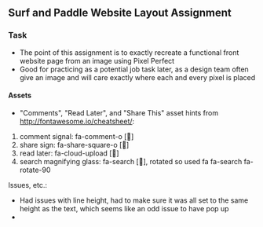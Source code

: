 ## Surf and Paddle Website Layout Assignment

### Task

- The point of this assignment is to exactly recreate a functional front website page from an image using Pixel Perfect
- Good for practicing as a potential job task later, as a design team often give an image and will care exactly where each and every pixel is placed

#### Assets
-  "Comments", "Read Later", and "Share This" asset hints from http://fontawesome.io/cheatsheet/:
  1. comment signal: fa-comment-o [&#xf0e5;]
  2. share sign: fa-share-square-o [&#xf045;]
  3. read later: fa-cloud-upload [&#xf0ee;]
  4. search magnifying glass: fa-search [&#xf002;], rotated so used fa fa-search fa-rotate-90

Issues, etc.:
  - Had issues with line height, had to make sure it was all set to the same height as the text, which seems like an odd issue to have pop up
  -
